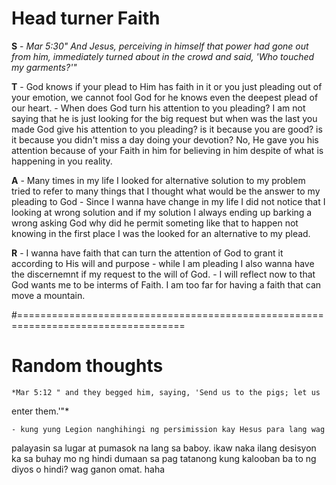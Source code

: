 # Head turner Faith


**S** - *Mar 5:30" And Jesus, perceiving in himself that power had gone out from him,
		immediately turned about in the crowd and said, 'Who touched my garments?'"*

**T** - God knows if your plead to Him has faith in it or you just pleading out of
 your emotion, we cannot fool God for he knows even the deepest plead of our heart.
	  - When does God turn his attention to you pleading? I am not saying that
he is just looking for the big request but when was the last you made God give
his attention to you pleading? is it because you are good? is it because you
didn't miss a day doing your devotion? No, He gave you his attention because of
your Faith in him for believing in him despite of what is happening in you reality.

**A** - Many times in my life I looked for alternative solution to my problem tried
to refer to many things that I thought what would be the answer to my pleading to God
	  - Since I wanna have change in my life I did not notice that I looking at wrong
solution and if my solution I always ending up barking a wrong asking God why did he 
permit someting like that to happen not knowing in the first place I was the looked
for an alternative to my plead.

**R** - I wanna have faith that can turn the attention of God to grant it according to
His will and purpose
	  - while I am pleading I also wanna have the discernemnt if my request to the will
	  of God. 
	  - I will reflect now to that God wants me to be interms of Faith. I am too far for
	  having a faith that can move a mountain.


#===================================================================================


# Random thoughts 

	*Mar 5:12 " and they begged him, saying, 'Send us to the pigs; let us
enter them.'"*

	- kung yung Legion nanghihingi ng persimission kay Hesus para lang wag 
palayasin sa lugar at pumasok na lang sa baboy. ikaw naka ilang desisyon ka sa
buhay mo ng hindi dumaan sa pag tatanong kung kalooban ba to ng diyos o hindi?
wag ganon omat. haha

